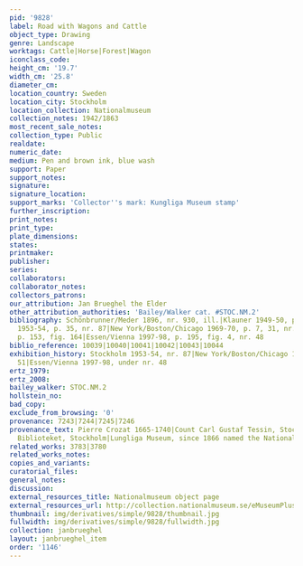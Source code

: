 ```yaml
---
pid: '9828'
label: Road with Wagons and Cattle
object_type: Drawing
genre: Landscape
worktags: Cattle|Horse|Forest|Wagon
iconclass_code:
height_cm: '19.7'
width_cm: '25.8'
diameter_cm:
location_country: Sweden
location_city: Stockholm
location_collection: Nationalmuseum
collection_notes: 1942/1863
most_recent_sale_notes:
collection_type: Public
realdate:
numeric_date:
medium: Pen and brown ink, blue wash
support: Paper
support_notes:
signature:
signature_location:
support_marks: 'Collector''s mark: Kungliga Museum stamp'
further_inscription:
print_notes:
print_type:
plate_dimensions:
states:
printmaker:
publisher:
series:
collaborators:
collaborator_notes:
collectors_patrons:
our_attribution: Jan Brueghel the Elder
other_attribution_authorities: 'Bailey/Walker cat. #STOC.NM.2'
bibliography: Schönbrunner/Meder 1896, nr. 930, ill.|Klauner 1949-50, p. 20, ill.|Stockholm
  1953-54, p. 35, nr. 87|New York/Boston/Chicago 1969-70, p. 7, 31, nr. 51|Ertz 1979,
  p. 153, fig. 164|Essen/Vienna 1997-98, p. 195, fig. 4, nr. 48
biblio_reference: 10039|10040|10041|10042|10043|10044
exhibition_history: Stockholm 1953-54, nr. 87|New York/Boston/Chicago 1969-70, nr.
  51|Essen/Vienna 1997-98, under nr. 48
ertz_1979:
ertz_2008:
bailey_walker: STOC.NM.2
hollstein_no:
bad_copy:
exclude_from_browsing: '0'
provenance: 7243|7244|7245|7246
provenance_text: Pierre Crozat 1665-1740|Count Carl Gustaf Tessin, Stockholm (1695-1770)|Kunglig
  Biblioteket, Stockholm|Lungliga Museum, since 1866 named the Nationalmuseum
related_works: 3783|3780
related_works_notes:
copies_and_variants:
curatorial_files:
general_notes:
discussion:
external_resources_title: Nationalmuseum object page
external_resources_url: http://collection.nationalmuseum.se/eMuseumPlus
thumbnail: img/derivatives/simple/9828/thumbnail.jpg
fullwidth: img/derivatives/simple/9828/fullwidth.jpg
collection: janbrueghel
layout: janbrueghel_item
order: '1146'
---
```

